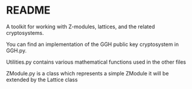 # README

A toolkit for working with Z-modules, lattices, and the related cryptosystems.

You can find an implementation of the GGH public key cryptosystem in GGH.py.

Utilities.py contains various mathematical functions used in the other files

ZModule.py is a class which represents a simple ZModule
it will be extended by the Lattice class